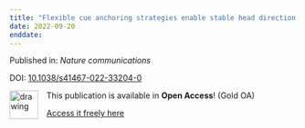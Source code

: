 ```yaml
---
title: "Flexible cue anchoring strategies enable stable head direction coding in both sighted and blind animals."
date: 2022-09-20
enddate:
---
```


Published in: *Nature communications*

DOI: [10.1038/s41467-022-33204-0](https://doi.org/10.1038/s41467-022-33204-0)

<img src="https://upload.wikimedia.org/wikipedia/commons/thumb/7/77/Open_Access_logo_PLoS_transparent.svg/800px-Open_Access_logo_PLoS_transparent.svg.png" alt="drawing" width="50" align="left"/> &nbsp;&nbsp;&nbsp;This publication is available in **Open Access**! (Gold OA)

&nbsp;&nbsp;&nbsp;<a href="https://www.nature.com/articles/s41467-022-33204-0.pdf">Access it freely here</a>

